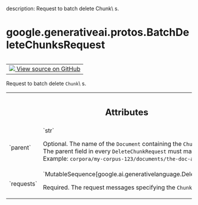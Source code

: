 description: Request to batch delete Chunk\ s.

<div itemscope itemtype="http://developers.google.com/ReferenceObject">
<meta itemprop="name" content="google.generativeai.protos.BatchDeleteChunksRequest" />
<meta itemprop="path" content="Stable" />
</div>

# google.generativeai.protos.BatchDeleteChunksRequest

<!-- Insert buttons and diff -->

<table class="tfo-notebook-buttons tfo-api nocontent" align="left">
<td>
  <a target="_blank" href="https://github.com/googleapis/google-cloud-python/tree/main/packages/google-ai-generativelanguage/google/ai/generativelanguage_v1beta/types/retriever_service.py#L699-L721">
    <img src="https://www.tensorflow.org/images/GitHub-Mark-32px.png" />
    View source on GitHub
  </a>
</td>
</table>



Request to batch delete ``Chunk``\ s.

<!-- Placeholder for "Used in" -->




<!-- Tabular view -->
 <table class="responsive fixed orange">
<colgroup><col width="214px"><col></colgroup>
<tr><th colspan="2"><h2 class="add-link">Attributes</h2></th></tr>

<tr>
<td>
`parent`<a id="parent"></a>
</td>
<td>
`str`

Optional. The name of the ``Document`` containing the
``Chunk``\ s to delete. The parent field in every
``DeleteChunkRequest`` must match this value. Example:
``corpora/my-corpus-123/documents/the-doc-abc``
</td>
</tr><tr>
<td>
`requests`<a id="requests"></a>
</td>
<td>
`MutableSequence[google.ai.generativelanguage.DeleteChunkRequest]`

Required. The request messages specifying the ``Chunk``\ s
to delete.
</td>
</tr>
</table>




